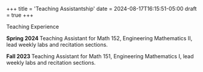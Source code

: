 +++
title = 'Teaching Assistantship'
date = 2024-08-17T16:15:51-05:00
draft = true
+++

 
<p> Teaching Experience </p>
<p>
<b> Spring 2024 </b> 
Teaching Assistant for Math 152, Engineering Mathematics II, lead weekly labs and recitation sections.
</p>

<p>
<b> Fall 2023 </b> 
Teaching Assistant for Math 151, Engineering Mathematics I, lead weekly labs and recitation sections.
</p>

